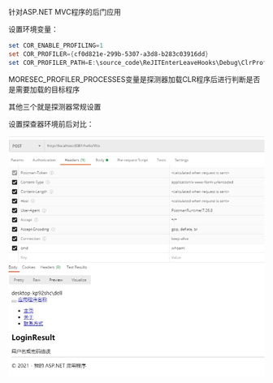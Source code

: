 针对ASP.NET MVC程序的后门应用

设置环境变量：

```powershell
set COR_ENABLE_PROFILING=1
set COR_PROFILER={cf0d821e-299b-5307-a3d8-b283c03916dd}
set COR_PROFILER_PATH=E:\source_code\ReJITEnterLeaveHooks\Debug\ClrProfiler.dll
```

MORESEC_PROFILER_PROCESSES变量是探测器加载CLR程序后进行判断是否是需要加载的目标程序

其他三个就是探测器常规设置

设置探查器环境前后对比：

![image-20210812153729764](.\Dingtalk_20210826180525.jpg)